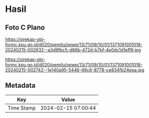 # Hasil

## Foto C Plano

https://sirekap-obj-formc.kpu.go.id/d020/pemilu/ppwp/13/71/09/10/01/1371091001018-20240215-002632--a3d9fbc5-d86b-472d-b7bf-4e0dc1d1eff9.jpg

https://sirekap-obj-formc.kpu.go.id/d020/pemilu/ppwp/13/71/09/10/01/1371091001018-20240215-002742--1e140a95-5446-49c6-8778-ce834fb24eea.jpg


## Metadata

| Key        | Value               |
| ---------- | ------------------- |
| Time Stamp | 2024-02-15 07:00:44 |



